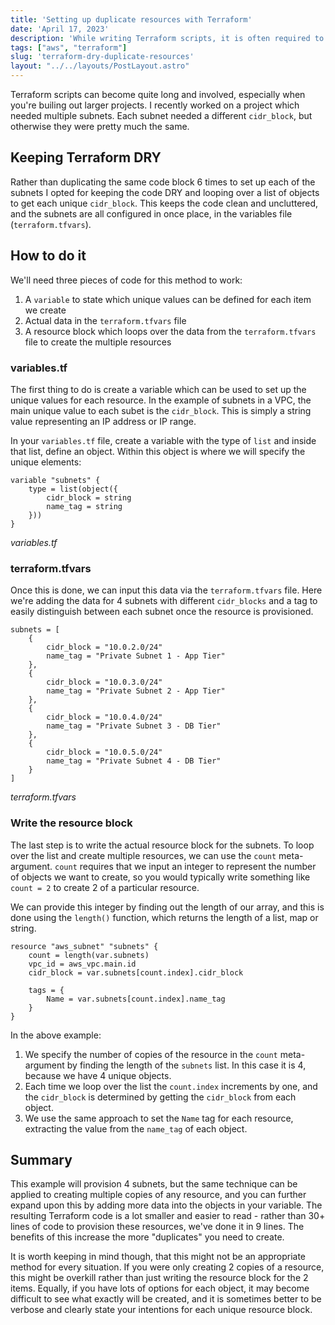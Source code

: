 ```yaml
---
title: 'Setting up duplicate resources with Terraform'
date: 'April 17, 2023'
description: 'While writing Terraform scripts, it is often required to set up multiples of the same resource with minor differences. Read how to do this while still keeping your code DRY (Dont Repeat Yourself).'
tags: ["aws", "terraform"]
slug: 'terraform-dry-duplicate-resources'
layout: "../../layouts/PostLayout.astro"
---
```


Terraform scripts can become quite long and involved, especially when you're builing out larger projects. I recently worked on a project which needed multiple subnets. Each subnet needed a different `cidr_block`, but otherwise they were pretty much the same.

## Keeping Terraform DRY

Rather than duplicating the same code block 6 times to set up each of the subnets I opted for keeping the code DRY and looping over a list of objects to get each unique `cidr_block`. This keeps the code clean and uncluttered, and the subnets are all configured in once place, in the variables file (`terraform.tfvars`).

## How to do it

We'll need three pieces of code for this method to work:
1. A `variable` to state which unique values can be defined for each item we create
2. Actual data in the `terraform.tfvars` file
3. A resource block which loops over the data from the `terraform.tfvars` file to create the multiple resources

### variables.tf

The first thing to do is create a variable which can be used to set up the unique values for each resource. In the example of subnets in a VPC, the main unique value to each subet is the `cidr_block`. This is simply a string value representing an IP address or IP range.

In your `variables.tf` file, create a variable with the type of `list` and inside that list, define an object. Within this object is where we will specify the unique elements:

```shell
variable "subnets" {
    type = list(object({
        cidr_block = string
        name_tag = string
    }))
}
```
*variables.tf*

### terraform.tfvars

Once this is done, we can input this data via the `terraform.tfvars` file. Here we're adding the data for 4 subnets with different `cidr_blocks` and a tag to easily distinguish between each subnet once the resource is provisioned.

```shell
subnets = [
    {
        cidr_block = "10.0.2.0/24"
        name_tag = "Private Subnet 1 - App Tier"
    },
    {
        cidr_block = "10.0.3.0/24"
        name_tag = "Private Subnet 2 - App Tier"
    },
    {
        cidr_block = "10.0.4.0/24"
        name_tag = "Private Subnet 3 - DB Tier"
    },
    {
        cidr_block = "10.0.5.0/24"
        name_tag = "Private Subnet 4 - DB Tier"
    }
]
```
*terraform.tfvars*

### Write the resource block

The last step is to write the actual resource block for the subnets. To loop over the list and create multiple resources, we can use the `count` meta-argument. `count` requires that we input an integer to represent the number of objects we want to create, so you would typically write something like `count = 2` to create 2 of a particular resource.

We can provide this integer by finding out the length of our array, and this is done using the `length()` function, which returns the length of a list, map or string.

```shell
resource "aws_subnet" "subnets" {
    count = length(var.subnets)
    vpc_id = aws_vpc.main.id
    cidr_block = var.subnets[count.index].cidr_block

    tags = {
        Name = var.subnets[count.index].name_tag
    }
}
```

In the above example:

1. We specify the number of copies of the resource in the `count` meta-argument by finding the length of the `subnets` list. In this case it is 4, because we have 4 unique objects.
2. Each time we loop over the list the `count.index` increments by one, and the `cidr_block` is determined by getting the `cidr_block` from each object.
3. We use the same approach to set the `Name` tag for each resource, extracting the value from the `name_tag` of each object.

## Summary

This example will provision 4 subnets, but the same technique can be applied to creating multiple copies of any resource, and you can further expand upon this by adding more data into the objects in your variable. The resulting Terraform code is a lot smaller and easier to read - rather than 30+ lines of code to provision these resources, we've done it in 9 lines. The benefits of this increase the more "duplicates" you need to create.

It is worth keeping in mind though, that this might not be an appropriate method for every situation. If you were only creating 2 copies of a resource, this might be overkill rather than just writing the resource block for the 2 items. Equally, if you have lots of options for each object, it may become difficult to see what exactly will be created, and it is sometimes better to be verbose and clearly state your intentions for each unique resource block.
